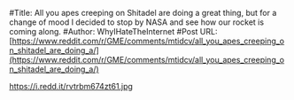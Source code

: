#Title: All you apes creeping on Shitadel are doing a great thing, but for a change of mood I decided to stop by NASA and see how our rocket is coming along.
#Author: WhyIHateTheInternet
#Post URL: [https://www.reddit.com/r/GME/comments/mtidcv/all_you_apes_creeping_on_shitadel_are_doing_a/](https://www.reddit.com/r/GME/comments/mtidcv/all_you_apes_creeping_on_shitadel_are_doing_a/)


https://i.redd.it/rvtrbm674zt61.jpg